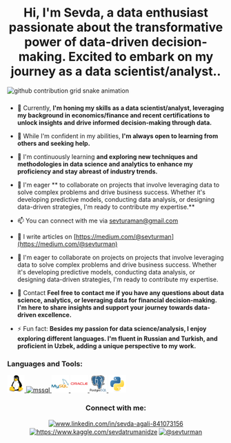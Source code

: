 <h1 align="center">Hi, I'm Sevda, a data enthusiast passionate about the transformative power of data-driven decision-making. Excited to embark on my journey as a data scientist/analyst..</h4>

<picture align="center" > 
  <source media="(prefers-color-scheme: dark)" srcset="https://raw.githubusercontent.com/platane/platane/output/github-contribution-grid-snake-dark.svg">
  <source media="(prefers-color-scheme: light)" srcset="https://raw.githubusercontent.com/platane/platane/output/github-contribution-grid-snake.svg">
  <img alt="github contribution grid snake animation" src="https://raw.githubusercontent.com/platane/platane/output/github-contribution-grid-snake.svg">
</picture align="center">


###

- 🔭 Currently, **I'm honing my skills as a data scientist/analyst, leveraging my background in economics/finance and recent certifications to unlock insights and drive informed decision-making through data.**

- 🤔 While I'm confident in my abilities, **I'm always open to learning from others and seeking help.**

- 🌱 I'm continuously learning **and exploring new techniques and methodologies in data science and analytics to enhance my proficiency and stay abreast of industry trends.**

- 👯 I'm eager ** to collaborate on projects that involve leveraging data to solve complex problems and drive business success. Whether it's developing predictive models, conducting data analysis, or designing data-driven strategies, I'm ready to contribute my expertise.**

- 📫 You can connect with me via sevturaman@gmail.com 

- 📝 I write articles on [https://medium.com/@sevturman](https://medium.com/@sevturman)

- 👯 I'm eager to collaborate on projects on projects that involve leveraging data to solve complex problems and drive business success. Whether it's developing predictive models, conducting data analysis, or designing data-driven strategies, I'm ready to contribute my expertise.

- 💬 Contact  **Feel free to contact me if you have any questions about data science, analytics, or leveraging data for financial decision-making. I'm here to share insights and support your journey towards data-driven excellence.**

- ⚡ Fun fact: **Besides my passion for data science/analysis, I enjoy exploring different languages. I'm fluent in Russian and Turkish, and proficient in Uzbek, adding a unique perspective to my work.**



<h3 align="left">Languages and Tools:</h1>
<p align="left"> <a href="https://www.linux.org/" target="_blank" rel="noreferrer"> <img src="https://raw.githubusercontent.com/devicons/devicon/master/icons/linux/linux-original.svg" alt="linux" width="40" height="40"/> </a> <a href="https://www.microsoft.com/en-us/sql-server" target="_blank" rel="noreferrer"> <img src="https://www.svgrepo.com/show/303229/microsoft-sql-server-logo.svg" alt="mssql" width="40" height="40"/> </a> <a href="https://www.mysql.com/" target="_blank" rel="noreferrer"> <img src="https://raw.githubusercontent.com/devicons/devicon/master/icons/mysql/mysql-original-wordmark.svg" alt="mysql" width="40" height="40"/> </a> <a href="https://www.oracle.com/" target="_blank" rel="noreferrer"> <img src="https://raw.githubusercontent.com/devicons/devicon/master/icons/oracle/oracle-original.svg" alt="oracle" width="40" height="40"/> </a> <a href="https://www.postgresql.org" target="_blank" rel="noreferrer"> <img src="https://raw.githubusercontent.com/devicons/devicon/master/icons/postgresql/postgresql-original-wordmark.svg" alt="postgresql" width="40" height="40"/> </a> <a href="https://www.python.org" target="_blank" rel="noreferrer"> <img src="https://raw.githubusercontent.com/devicons/devicon/master/icons/python/python-original.svg" alt="python" width="40" height="40"/> </a> </p>



<h3 align="center">Connect with me:</h3>
<p align="center">
<a href="https://linkedin.com/in/https://www.linkedin.com/in/sevda-agali-841073156/" target="blank"><img align="center" src="https://raw.githubusercontent.com/rahuldkjain/github-profile-readme-generator/master/src/images/icons/Social/linked-in-alt.svg" alt="www.linkedin.com/in/sevda-agali-841073156" height="30" width="40" /></a>
<a href="https://kaggle.com/https://www.kaggle.com/sevdatrumanidze" target="blank"><img align="center" src="https://raw.githubusercontent.com/rahuldkjain/github-profile-readme-generator/master/src/images/icons/Social/kaggle.svg" alt="https://www.kaggle.com/sevdatrumanidze" height="30" width="40" /></a>
<a href="https://medium.com/@sevturman" target="blank"><img align="center" src="https://raw.githubusercontent.com/rahuldkjain/github-profile-readme-generator/master/src/images/icons/Social/medium.svg" alt="@sevturman" height="30" width="40" /></a>
</p>
